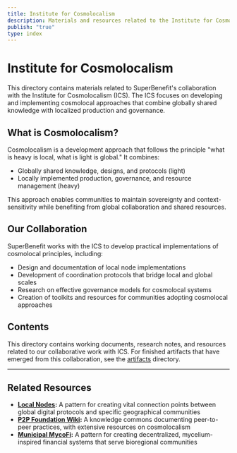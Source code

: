 ```yaml
---
title: Institute for Cosmolocalism
description: Materials and resources related to the Institute for Cosmolocalism's collaborative work with SuperBenefit
publish: "true"
type: index
---
```


# Institute for Cosmolocalism

This directory contains materials related to SuperBenefit's collaboration with the Institute for Cosmolocalism (ICS). The ICS focuses on developing and implementing cosmolocal approaches that combine globally shared knowledge with localized production and governance.

## What is Cosmolocalism?

Cosmolocalism is a development approach that follows the principle "what is heavy is local, what is light is global." It combines:

- Globally shared knowledge, designs, and protocols (light)
- Locally implemented production, governance, and resource management (heavy)

This approach enables communities to maintain sovereignty and context-sensitivity while benefiting from global collaboration and shared resources.

## Our Collaboration

SuperBenefit works with the ICS to develop practical implementations of cosmolocal principles, including:

- Design and documentation of local node implementations
- Development of coordination protocols that bridge local and global scales
- Research on effective governance models for cosmolocal systems
- Creation of toolkits and resources for communities adopting cosmolocal approaches

## Contents

This directory contains working documents, research notes, and resources related to our collaborative work with ICS. For finished artifacts that have emerged from this collaboration, see the [artifacts](/artifacts) directory.

---

## Related Resources

* **[Local Nodes](/notes/links/Local%20Nodes.md):** A pattern for creating vital connection points between global digital protocols and specific geographical communities
* **[P2P Foundation Wiki](/notes/links/P2P%20Foundation%20Wiki.md):** A knowledge commons documenting peer-to-peer practices, with extensive resources on cosmolocalism
* **[Municipal MycoFi](/notes/links/Municipal%20MycoFi.md):** A pattern for creating decentralized, mycelium-inspired financial systems that serve bioregional communities